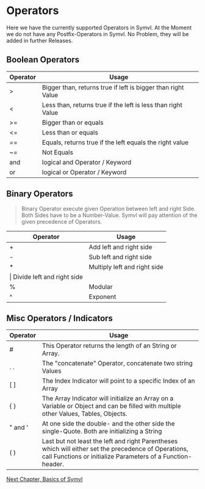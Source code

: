 # Operators

Here we have the currently supported Operators in Symvl. At the Moment we do not have any Postfix-Operators in Symvl. No Problem, they will be added in further Releases.


## Boolean Operators

|Operator  | Usage |
|--|--|
| > | Bigger than, returns true if left is bigger than right Value |
| < | Less than, returns true if the left is less than right Value|
| >=| Bigger than or equals|
| <=| Less than or equals|
|==| Equals, returns true if the left equals the right value|
|~=| Not Equals
|and| logical and Operator / Keyword
|or| logical or Operator / Keyword


## Binary Operators

> Binary Operator execute given Operation between left and right Side. Both Sides have to be a Number-Value. Symvl will pay attention of the given precedence of Operators.

|Operator  | Usage |
|--|--|
|\+| Add left and right side
|\-| Sub left and right side
|\*| Multiply left and right side
|\\| Divide left and right side
|\%| Modular
|\^| Exponent


## Misc Operators / Indicators

|Operator  | Usage |
|--|--|
|\#| This Operator returns the length of an String or Array.
|. .| The "concatenate" Operator, concatenate two string Values
|[ ]| The Index Indicator will point to a specific Index of an Array
|{ }| The Array Indicator will initialize an Array on a Variable or Object and can be filled with multiple other Values, Tables, Objects.
|\" and \'| At one side the double- and the other side the single-Quote. Both are initializing a String
|( )| Last but not least the left and right Parentheses which will either set the precedence of Operations, call Functions or initialize Parameters of a Function-header.


[Next Chapter, Basics of Symvl](https://github.com/BlackFoX1991/Symvl/tree/main/docs/basics.md)
